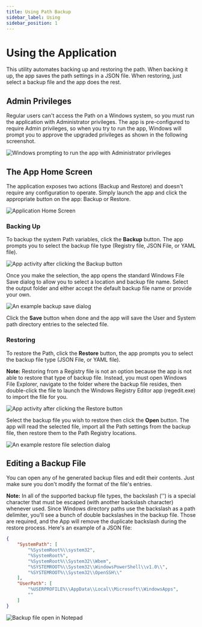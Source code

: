 ```yaml
---
title: Using Path Backup
sidebar_label: Using
sidebar_position: 1
---
```


# Using the Application

This utility automates backing up and restoring the path. When backing it up, the app saves the path settings in a JSON file. When restoring, just select a backup file and the app does the rest.

## Admin Privileges

Regular users can't access the Path on a Windows system, so you must run the application with Administrator privileges. The app is pre-configured to require Admin privileges, so when you try to run the app, Windows will prompt you to approve the upgraded privileges as shown in the following screenshot.

![Windows prompting to run the app with Administrator privileges](/images/pathbackup/windows-admin-prompt.png)

## The App Home Screen 

The application exposes two actions (Backup and Restore) and doesn't require any configuration to operate. Simply launch the app and click the appropriate button on the app: Backup or Restore.

![Application Home Screen](/images/pathbackup/app-main.png)

### Backing Up

To backup the system Path variables, click the **Backup** button. The app prompts you to select the backup file type (Registry file, JSON File, or YAML file).

![App activity after clicking the Backup button](/images/pathbackup/backup-click.png)

Once you make the selection, the app opens the standard Windows File Save dialog to allow you to select a location and backup file name. Select the output folder and either accept the default backup file name or provide your own.

![An example backup save dialog](/images/pathbackup/save-path-backup.png)

Click the **Save** button when done and the app will save the User and System path directory entries to the selected file.

### Restoring

To restore the Path, click the **Restore** button, the app prompts you to select the backup file type (JSON File, or YAML file). 

**Note:** Restoring from a Registry file is not an option because the app is not able to restore that type of backup file. Instead, you must open Windows File Explorer, navigate to the folder where the backup file resides, then double-click the file to launch the Windows Registry Editor app (regedit.exe) to import the file for you.

![App activity after clicking the Restore button](/images/pathbackup/restore-click.png)

Select the backup file you wish to restore then click the **Open** button. The app will read the selected file, import all the Path settings from the backup file, then restore them to the Path Registry locations.

![An example restore file selection dialog](/images/pathbackup/restore-file-selection.png)

## Editing a Backup File

You can open any of he generated backup files and edit their contents. Just make sure you don't modify the format of the file's entries. 

**Note:** In all of the supported backup file types, the backslash ('\') is a special character that must be escaped (with another backslash character) whenever used. Since Windows directory paths use the backslash as a path delimiter, you'll see a bunch of double backslashes in the backup file. Those are required, and the App will remove the duplicate backslash during the restore process. Here's an example of a JSON file:

```json
{
    "SystemPath": [
        "%SystemRoot%\\system32",
        "%SystemRoot%",
        "%SystemRoot%\\System32\\Wbem",
        "%SYSTEMROOT%\\System32\\WindowsPowerShell\\v1.0\\",
        "%SYSTEMROOT%\\System32\\OpenSSH\\"
    ],
    "UserPath": [
        "%USERPROFILE%\\AppData\\Local\\Microsoft\\WindowsApps",
        ""
    ]
}
```

![Backup file open in Notepad](/images/pathbackup/path-contents.png)
